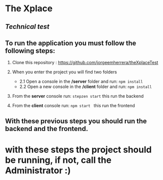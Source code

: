 #  The Xplace
## _Technical test_

## To run the application you must follow the following steps:
1. Clone this repository : https://github.com/jorgeemherrera/theXplaceTest
 
2. When you enter the project you will find two folders
   - 2.1  Open a console in the **/server** folder and run: ```npm install  ```
   - 2.2  Open a new console in the **/client** folder and run:  ``` npm install  ```
3. From the **server** console run: ``` stepzen start ``` this run the backend
4. From the **client** console run: ``` npm start  ``` this run the frontend

## With these previous steps you should run the backend and the frontend.

# with these steps the project should be running, if not, call the Administrator :)
